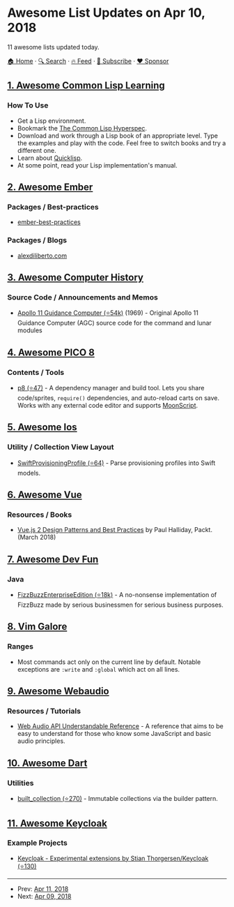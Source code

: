 # Awesome List Updates on Apr 10, 2018

11 awesome lists updated today.

[🏠 Home](/README.md) · [🔍 Search](https://www.trackawesomelist.com/search/) · [🔥 Feed](https://www.trackawesomelist.com/rss.xml) · [📮 Subscribe](https://trackawesomelist.us17.list-manage.com/subscribe?u=d2f0117aa829c83a63ec63c2f&id=36a103854c) · [❤️  Sponsor](https://github.com/sponsors/theowenyoung)



## [1. Awesome Common Lisp Learning](/content/GustavBertram/awesome-common-lisp-learning/README.md)

### How To Use

*   Get a Lisp environment.
*   Bookmark the [The Common Lisp Hyperspec](http://www.lispworks.com/documentation/common-lisp.html).
*   Download and work through a Lisp book of an appropriate level. Type the examples and play with the code. Feel free to switch books and try a different one.
*   Learn about [Quicklisp](https://www.quicklisp.org/beta/).
*   At some point, read your Lisp implementation's manual.

## [2. Awesome Ember](/content/ember-community-russia/awesome-ember/README.md)

### Packages / Best-practices

*   [ember-best-practices](https://github.com/ember-best-practices)

### Packages / Blogs

*   [alexdiliberto.com](https://alexdiliberto.com/)

## [3. Awesome Computer History](/content/watson/awesome-computer-history/README.md)

### Source Code / Announcements and Memos

*   [Apollo 11 Guidance Computer (⭐54k)](https://github.com/chrislgarry/Apollo-11) (1969) - Original Apollo 11 Guidance Computer (AGC) source code for the command and lunar modules

## [4. Awesome PICO 8](/content/pico-8/awesome-PICO-8/README.md)

### Contents / Tools

*   [p8 (⭐47)](https://github.com/jozanza/p8) - A dependency manager and build tool. Lets you share code/sprites, `require()` dependencies, and auto-reload carts on save. Works with any external code editor and supports [MoonScript](https://moonscript.org/).

## [5. Awesome Ios](/content/vsouza/awesome-ios/README.md)

### Utility / Collection View Layout

*   [SwiftProvisioningProfile (⭐64)](https://github.com/Sherlouk/SwiftProvisioningProfile) - Parse provisioning profiles into Swift models.

## [6. Awesome Vue](/content/vuejs/awesome-vue/README.md)

### Resources / Books

*   [Vue.js 2 Design Patterns and Best Practices](https://www.amazon.com/dp/178883979X) by Paul Halliday, Packt. (March 2018)

## [7. Awesome Dev Fun](/content/mislavcimpersak/awesome-dev-fun/README.md)

### Java

*   [FizzBuzzEnterpriseEdition (⭐18k)](https://github.com/EnterpriseQualityCoding/FizzBuzzEnterpriseEdition) - A no-nonsense implementation of FizzBuzz made by serious businessmen for serious business purposes.

## [8. Vim Galore](/content/mhinz/vim-galore/README.md)

### Ranges

*   Most commands act only on the current line by default. Notable exceptions are
    `:write` and `:global` which act on all lines.

## [9. Awesome Webaudio](/content/notthetup/awesome-webaudio/README.md)

### Resources / Tutorials

*   [Web Audio API Understandable Reference](https://web-audio-api.firebaseapp.com/) - A reference that aims to be easy to understand for those who know some JavaScript and basic audio principles.

## [10. Awesome Dart](/content/yissachar/awesome-dart/README.md)

### Utilities

*   [built\_collection (⭐270)](https://github.com/google/built_collection.dart) - Immutable collections via the builder pattern.

## [11. Awesome Keycloak](/content/thomasdarimont/awesome-keycloak/README.md)

### Example Projects

*   [Keycloak - Experimental extensions by Stian Thorgersen/Keycloak (⭐130)](https://github.com/stianst/keycloak-experimental)

---

- Prev: [Apr 11, 2018](/content/2018/04/11/README.md)
- Next: [Apr 09, 2018](/content/2018/04/09/README.md)